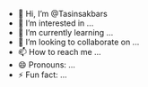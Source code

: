 - 👋 Hi, I’m @Tasinsakbars
- 👀 I’m interested in ...
- 🌱 I’m currently learning ...
- 💞️ I’m looking to collaborate on ...
- 📫 How to reach me ...
- 😄 Pronouns: ...
- ⚡ Fun fact: ...

<!---
Tasinsakbars/Tasinsakbars is a ✨ special ✨ repository because its `README.md` (this file) appears on your GitHub profile.
You can click the Preview link to take a look at your changes.
--->
